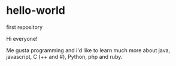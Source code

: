 # hello-world
first repository

Hi everyone!

Me gusta programming and i'd like to learn much more about java, javascript, C (++ and #), Python, php and ruby.

